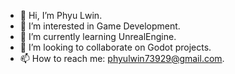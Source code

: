 - 👋 Hi, I’m Phyu Lwin.
- 👀 I’m interested in Game Development.
- 🌱 I’m currently learning UnrealEngine. 
- 💞️ I’m looking to collaborate on Godot projects.
- 📫 How to reach me: phyulwin73929@gmail.com.

<!---
phyulwin/phyulwin is a ✨ special ✨ repository because its `README.md` (this file) appears on your GitHub profile.
You can click the Preview link to take a look at your changes.
--->

